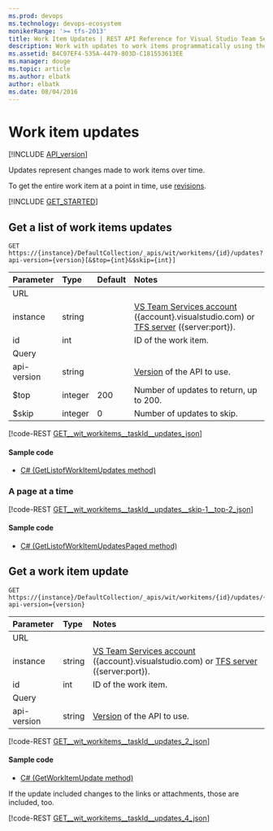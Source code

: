 ```yaml
---
ms.prod: devops
ms.technology: devops-ecosystem
monikerRange: '>= tfs-2013'
title: Work Item Updates | REST API Reference for Visual Studio Team Services and Team Foundation Server
description: Work with updates to work items programmatically using the REST APIs for Visual Studio Team Services and Team Foundation Server. 
ms.assetid: B4C07EF4-535A-4479-803D-C181553613EE
ms.manager: douge
ms.topic: article
ms.author: elbatk
author: elbatk
ms.date: 08/04/2016
---
```


# Work item updates
[!INCLUDE [API_version](../_data/version.md)]

Updates represent changes made to work items over time.

To get the entire work item at a point in time, use [revisions](./revisions.md).

[!INCLUDE [GET_STARTED](../_data/get-started.md)]

## Get a list of work items updates

```no-highlight
GET https://{instance}/DefaultCollection/_apis/wit/workitems/{id}/updates?api-version={version}[&$top={int}&$skip={int}]
```

| Parameter | Type    | Default | Notes	
|:----------|:--------|:--------|:--------------------------------------
| URL
| instance  | string  |         | [VS Team Services account](/azure/devops/integrate/get-started/rest/basics) ({account}.visualstudio.com) or [TFS server](/azure/devops/integrate/get-started/rest/basics) ({server:port}).
| id        | int     |         | ID of the work item.
| Query
| api-version | string  |         | [Version](../../concepts/rest-api-versioning.md) of the API to use.
| $top      | integer | 200     | Number of updates to return, up to 200.
| $skip     | integer | 0       | Number of updates to skip.

[!code-REST [GET__wit_workitems__taskId__updates_json](./_data/updates/GET__wit_workitems__taskId__updates.json)]

#### Sample code

* [C# (GetListofWorkItemUpdates method)](https://github.com/Microsoft/vsts-dotnet-samples/blob/master/ClientLibrary/Snippets/Microsoft.TeamServices.Samples.Client/WorkItemTracking/UpdatesSample.cs#L19)

### A page at a time

[!code-REST [GET__wit_workitems__taskId__updates__skip-1__top-2_json](./_data/updates/GET__wit_workitems__taskId__updates__skip-1__top-2.json)]

#### Sample code

* [C# (GetListofWorkItemUpdatesPaged method)](https://github.com/Microsoft/vsts-dotnet-samples/blob/master/ClientLibrary/Snippets/Microsoft.TeamServices.Samples.Client/WorkItemTracking/UpdatesSample.cs#L43)

## Get a work item update

```no-highlight
GET https://{instance}/DefaultCollection/_apis/wit/workitems/{id}/updates/{revisionId}?api-version={version}
```

| Parameter | Type    | Notes	
|:----------|:--------|:------------------------------------
| URL
| instance  | string  | [VS Team Services account](/azure/devops/integrate/get-started/rest/basics) ({account}.visualstudio.com) or [TFS server](/azure/devops/integrate/get-started/rest/basics) ({server:port}).
| id        | int     | ID of the work item.
| Query
| api-version | string  | [Version](../../concepts/rest-api-versioning.md) of the API to use.

[!code-REST [GET__wit_workitems__taskId__updates_2_json](./_data/updates/GET__wit_workitems__taskId__updates_2.json)]

#### Sample code

* [C# (GetWorkItemUpdate method)](https://github.com/Microsoft/vsts-dotnet-samples/blob/master/ClientLibrary/Snippets/Microsoft.TeamServices.Samples.Client/WorkItemTracking/UpdatesSample.cs#L68)

If the update included changes to the links or attachments, those are included, too.

[!code-REST [GET__wit_workitems__taskId__updates_4_json](./_data/updates/GET__wit_workitems__taskId__updates_4.json)]